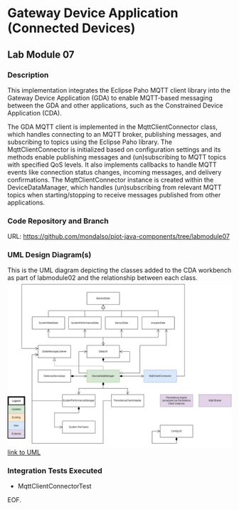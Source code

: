 # Gateway Device Application (Connected Devices)

## Lab Module 07

### Description

This implementation integrates the Eclipse Paho MQTT client library into the Gateway Device Application (GDA) to enable MQTT-based messaging between the GDA and other applications, such as the Constrained Device Application (CDA).

The GDA MQTT client is implemented in the MqttClientConnector class, which handles connecting to an MQTT broker, publishing messages, and subscribing to topics using the Eclipse Paho library. The MqttClientConnector is initialized based on configuration settings and its methods enable publishing messages and (un)subscribing to MQTT topics with specified QoS levels. It also implements callbacks to handle MQTT events like connection status changes, incoming messages, and delivery confirmations. The MqttClientConnector instance is created within the DeviceDataManager, which handles (un)subscribing from relevant MQTT topics when starting/stopping to receive messages published from other applications.

### Code Repository and Branch


URL: https://github.com/mondalso/piot-java-components/tree/labmodule07

### UML Design Diagram(s)

This is the UML diagram depicting the classes added to the CDA workbench as part of labmodule02 and the relationship between each class.
![CDA-labmodule04](https://github.com/mondalso/images/blob/main/GDA-labmodule07.drawio.png)
[link to UML](https://github.com/mondalso/images/blob/main/GDA-labmodule07.drawio.png)

### Integration Tests Executed

- MqttClientConnectorTest


EOF.
